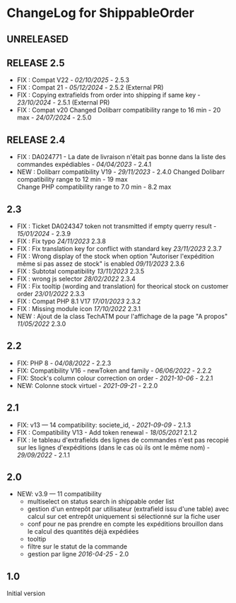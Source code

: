 # ChangeLog for ShippableOrder

## UNRELEASED



## RELEASE 2.5
- FIX : Compat V22 - *02/10/2025* - 2.5.3
- FIX : Compat 21 - *05/12/2024* - 2.5.2 (External PR)
- FIX : Copying extrafields from order into shipping if same key - *23/10/2024* - 2.5.1 (External PR)
- FIX : Compat v20
  Changed Dolibarr compatibility range to 16 min - 20 max - *24/07/2024* - 2.5.0

## RELEASE 2.4

- FIX : DA024771 - La date de livraison n'était pas bonne dans la liste des commandes expédiables - *04/04/2023* - 2.4.1
- NEW : Dolibarr compatibility V19 - *29/11/2023*  - 2.4.0 
  Changed Dolibarr compatibility range to 12 min - 19 max  
  Change PHP compatibility range to 7.0 min - 8.2 max

## 2.3
- FIX : Ticket DA024347 token not transmitted if empty querry result   - *15/01/2024* - 2.3.9  
- FIX : Fix typo *24/11/2023* 2.3.8
- FIX : Fix translation key for conflict with standard key *23/11/2023* 2.3.7
- FIX : Wrong display of the stock when option "Autoriser l'expédition même si pas assez de stock" is enabled *09/11/2023* 2.3.6
- FIX : Subtotal compatibility *13/11/2023* 2.3.5
- FIX : wrong js selector *28/02/2022* 2.3.4
- FIX : Fix tooltip (wording and translation) for theorical stock on customer order *23/01/2022* 2.3.3
- FIX : Compat PHP 8.1 V17  *17/01/2023* 2.3.2
- FIX : Missing module icon  *17/10/2022* 2.3.1
- NEW : Ajout de la class TechATM pour l'affichage de la page "A propos" *11/05/2022* 2.3.0

## 2.2

- FIX: PHP 8 - *04/08/2022* - 2.2.3
- FIX: Compatibility V16 - newToken and family - *06/06/2022* - 2.2.2
- FIX: Stock's column colour correction on order - *2021-10-06* - 2.2.1
- NEW: Colonne stock virtuel - *2021-09-21* - 2.2.0

## 2.1

- FIX: v13 — 14 compatibility: societe_id,  - *2021-09-09* - 2.1.3
- FIX : Compatibility V13 - Add token renewal - *18/05/2021* 2.1.2
- FIX : le tableau d'extrafields des lignes de commandes n'est pas recopié sur les lignes d'expéditions (dans le cas où ils ont le même nom) - *29/09/2022* - 2.1.1

## 2.0
- NEW: v3.9 — 11 compatibility
    - multiselect on status search in shippable order list
    - gestion d'un entrepôt par utilisateur (extrafield issu d'une table)
      avec calcul sur cet entrepôt uniquement si sélectionné sur la fiche
      user
    - conf pour ne pas prendre en compte les expéditions brouillon dans le
      calcul des quantités déjà expédiées
    - tooltip
    - filtre sur le statut de la commande
    - gestion par ligne
    *2016-04-25* - 2.0

## 1.0
 Initial version


